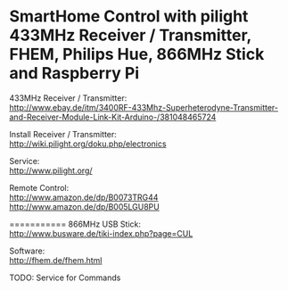 SmartHome Control with pilight 433MHz Receiver / Transmitter, FHEM, Philips Hue, 866MHz Stick and Raspberry Pi
===========

433MHz Receiver / Transmitter:<br/>
http://www.ebay.de/itm/3400RF-433Mhz-Superheterodyne-Transmitter-and-Receiver-Module-Link-Kit-Arduino-/381048465724

Install Receiver / Transmitter:<br>
http://wiki.pilight.org/doku.php/electronics

Service:<br/>
http://www.pilight.org/

Remote Control:<br/>
http://www.amazon.de/dp/B0073TRG44 <br/>
http://www.amazon.de/dp/B005LGU8PU

===========
866MHz USB Stick:<br/>
http://www.busware.de/tiki-index.php?page=CUL<br/>

Software:<br/>
http://fhem.de/fhem.html<br/>

TODO:
Service for Commands
